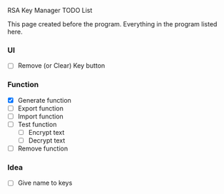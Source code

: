 RSA Key Manager TODO List

This page created before the program. Everything in the program listed here.

### UI
- [ ] Remove (or Clear) Key button

### Function
- [x] Generate function
- [ ] Export function
- [ ] Import function
- [ ] Test function
  - [ ] Encrypt text
  - [ ] Decrypt text
- [ ] Remove function

### Idea
- [ ] Give name to keys
